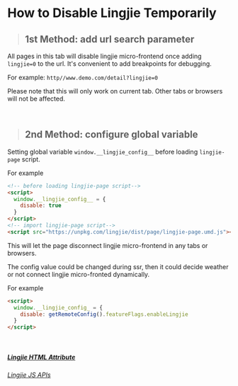 # How to Disable Lingjie Temporarily

> ## 1st Method: add url search parameter

All pages in this tab will disable lingjie micro-frontend once adding `lingjie=0` to the url. It's convenient to add breakpoints for debugging.

For example: `http//www.demo.com/detail?lingjie=0`

Please note that this will only work on current tab. Other tabs or browsers will not be affected.


&nbsp;

> ## 2nd Method: configure global variable

Setting global variable `window.__lingjie_config__` before loading `lingjie-page` script.

For example 

```html
<!-- before loading lingjie-page script-->
<script>
  window.__lingjie_config__ = {
    disable: true
  }
</script>
<!-- import lingjie-page script-->
<script src="https://unpkg.com/lingjie/dist/page/lingjie-page.umd.js"></script>
```

This will let the page disconnect lingjie micro-frontend in any tabs or browsers.

The config value could be changed during ssr, then it could decide weather or not connect lingjie micro-fronted dynamically.

For example

```html
<script>
  window.__lingjie_config_ = {
    disable: getRemoteConfig().featureFlags.enableLingjie
  }
</script>
```

&nbsp;

##### [Lingjie HTML Attribute](/docs/usage.html?title=lingjie-data-attrs)
###### [Lingjie JS APIs](/docs/usage.html?title=lingjie-JS-API)